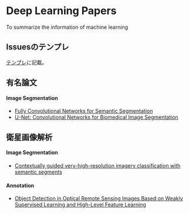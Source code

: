 # Deep Learning Papers
To summarize the information of machine learning

## Issuesのテンプレ

[テンプレ](./issues/4)に記載。

## 有名論文

#### Image Segmentation

* [Fully Convolutional Networks for Semantic Segmentation](./issues/3)
* [U-Net: Convolutional Networks for Biomedical Image Segmentation](./issues/2)

## 衛星画像解析

#### Image Segmentation

* [Contextually guided very-high-resolution imagery classification with semantic segments](./issues/5)

#### Annotation

* [Object Detection in Optical Remote Sensing Images Based on Weakly Supervised Learning and High-Level Feature Learning](./issues/6)


